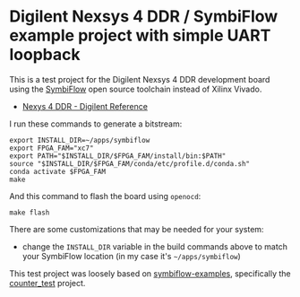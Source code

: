 # Digilent Nexsys 4 DDR / SymbiFlow example project with simple UART loopback

This is a test project for the Digilent Nexsys 4 DDR development board using the [SymbiFlow](https://symbiflow.github.io/) open source toolchain instead of Xilinx Vivado.

* [Nexys 4 DDR - Digilent Reference](https://reference.digilentinc.com/reference/programmable-logic/nexys-4-ddr/start)

I run these commands to generate a bitstream:

```
export INSTALL_DIR=~/apps/symbiflow
export FPGA_FAM="xc7"
export PATH="$INSTALL_DIR/$FPGA_FAM/install/bin:$PATH"
source "$INSTALL_DIR/$FPGA_FAM/conda/etc/profile.d/conda.sh"
conda activate $FPGA_FAM
make
```

And this command to flash the board using `openocd`:

```
make flash
```

There are some customizations that may be needed for your system:

* change the `INSTALL_DIR` variable in the build commands above to match your SymbiFlow location (in my case it's `~/apps/symbiflow`)

This test project was loosely based on [symbiflow-examples](https://github.com/SymbiFlow/symbiflow-examples), specifically the [counter_test](https://github.com/SymbiFlow/symbiflow-examples/tree/master/xc7/counter_test) project.
